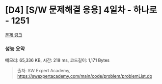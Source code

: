 # [D4] [S/W 문제해결 응용] 4일차 - 하나로 - 1251 

[문제 링크](https://swexpertacademy.com/main/code/problem/problemDetail.do?contestProbId=AV15StKqAQkCFAYD) 

### 성능 요약

메모리: 65,336 KB, 시간: 218 ms, 코드길이: 1,171 Bytes



> 출처: SW Expert Academy, https://swexpertacademy.com/main/code/problem/problemList.do